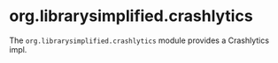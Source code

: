 org.librarysimplified.crashlytics
===

The `org.librarysimplified.crashlytics` module provides a Crashlytics impl.
